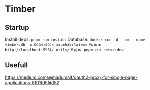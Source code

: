 # Timber

## Startup

Install deps: `pnpm run install`
Database: `docker run -d --rm --name timber.db -p 5984:5984 couchdb:latest`
Futon: `http://localhost:5984/_utils/`
Apps: `pnpm run serve:dev`

## Usefull
https://medium.com/@madumalt/oauth2-proxy-for-single-page-applications-8f01fd5fdd52
